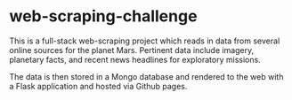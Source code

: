 # web-scraping-challenge

This is a full-stack web-scraping project which reads in data from several online sources for the planet Mars. Pertinent data include imagery, planetary facts, and recent news headlines for exploratory missions. 

The data is then stored in a Mongo database and rendered to the web with a Flask application and hosted via Github pages.